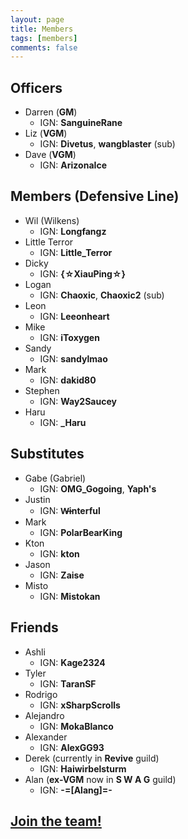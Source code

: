 ```yaml
---
layout: page
title: Members
tags: [members]
comments: false
---
```


## Officers

* Darren (<b class='officer'>GM</b>)
  * IGN: <b>SanguineRane</b>
* Liz (<b class='officer'>VGM</b>)
  * IGN: <b>Divetus</b>, <b>wangblaster</b> (sub)
* Dave (<b class='officer'>VGM</b>)
  * IGN: <b>ArizonaIce</b>

## Members (Defensive Line)

* Wil (Wilkens)
  * IGN: <b>Longfangz</b>
* Little Terror
  * IGN: <b>Little_Terror</b>
* Dicky
  * IGN: <b>{☆XiauPing☆}</b>
* Logan
  * IGN: <b>Chaoxic</b>, <b>Chaoxic2</b> (sub)
* Leon
  * IGN: <b>Leeonheart</b>
* Mike
  * IGN: <b>iToxygen</b>
* Sandy
  * IGN: <b>sandylmao</b>
* Mark
  * IGN: <b>dakid80</b>
* Stephen
  * IGN: <b>Way2Saucey</b>
* Haru
  * IGN: <b>_Haru</b>

## Substitutes

* Gabe (Gabriel)
  * IGN: <b>OMG_Gogoing</b>, <b>Yaph's</b>
* Justin
  * IGN: <b>W̶interful</b>
* Mark
  * IGN: <b>PolarBearKing</b>
* Kton
  * IGN: <b>kton</b>
* Jason
  * IGN: <b>Zaise</b>
* Misto
  * IGN: <b>Mistokan</b>

## Friends

* Ashli
  * IGN: <b>Kage2324</b>
* Tyler
  * IGN: <b>TaranSF</b>
* Rodrigo
  * IGN: <b>xSharpScrolls</b>
* Alejandro
  * IGN: <b>MokaBlanco</b>
* Alexander
  * IGN: <b>AlexGG93</b>
* Derek (currently in <b>Revive</b> guild)
  * IGN: <b>Haiwirbelsturm</b>
* Alan (<b class='officer'>ex-VGM</b> now in <b>S W A G</b> guild)
  * IGN: <b>-=[Alang]=-</b>

## <a href="/about#join">Join the team!</a>
